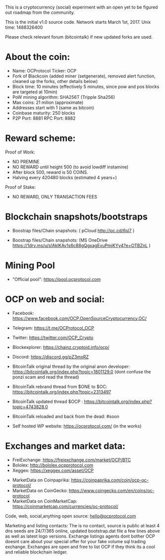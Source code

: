 This is a cryptocurrency (social) experiment with an open yet to be figured out roadmap from the community.

This is the initial v1.0 source code. Network starts March 1st, 2017. Unix time: 1488326400

Please check relevant forum (bitcointalk) if new updated forks are used.

# About the coin:

- Name: OCProtocol Ticker: OCP
- Fork of Blackcoin (added miner (setgenerate), removed alert function, cleaned up the forks, other details below)
- Block time: 10 minutes (effectively 5 minutes, since pow and pos blocks are targeted at 10min)
- PoW mining algorithm: SHA256T (Tripple Sha256)
- Max coins: 21 milion (approximate)
- Addresses start with 1 (same as bitcoin)
- Coinbase maturity: 250 blocks
- P2P Port: 8881 RPC Port: 8882

# Reward scheme:

Proof of Work:
- NO PREMINE
- NO REWARD until height 500 (to avoid lowdiff instamine)
- After block 500, reward is 50 COINS.
- Halving every 420480 blocks (estimated 4 years+)

Proof of Stake:
- NO REWARD, ONLY TRANSACTION FEES

# Blockchain snapshots/bootstraps 

- Boostrap files/Chain snapshots: ( pCloud http://pc.cd/6sl7 )

- Boostrap files/Chain snapshots: (MS OneDrive https://1drv.ms/u/s!AklKAv1s6c88gQgxagEvuPmjKYy4?e=OTBZnL )

# Mining Pool

- "Official pool": https://pool.ocprotocol.com

# OCP on web and social:

- Facebook: https://www.facebook.com/OCP.OpenSourceCryptocurrency.OC/

- Telegram: https://t.me/OCProtocol_OCP

- Twitter: https://twitter.com/OCP_Crypto

- Blockexplorer: https://chainz.cryptoid.info/ocp/ 

- Discord: https://discord.gg/pZ3mxRZ

- BitcoinTalk original thread by the original anon developer: https://bitcointalk.org/index.php?topic=1801129.0 (dont confuse the ponzi scam and read the thread)

- BitcoinTalk rebrand thread from $ONE to $OC: https://bitcointalk.org/index.php?topic=2313497

- BitcoinTalk updated thread $OCP :  https://bitcointalk.org/index.php?topic=4743828.0

- BitcoinTalk reloaded and back from the dead: #soon

- Self hosted WP website: https://ocprotocol.com/ (in the works)

# Exchanges and market data: 

* FreiExchange: https://freiexchange.com/market/OCP/BTC
* Bololex: http://bololex.ocpprotocol.com
* Xeggex: https://xeggex.com/asset/OCP

- MarketData on Coinpaprika: https://coinpaprika.com/coin/ocp-oc-protocol/
- MarketData on CoinGecko: https://www.coingecko.com/en/coins/oc-protocol
- MarketData on CoinMarketCap: https://coinmarketcap.com/currencies/oc-protocol/


Code, web, social,anything open source: hello@ocprotocol.com

Marketing and listing contacts: The is no contact, source is public at least 4 dns seeds are 24/7/365 online, updated bootstrap.dat file a few lines above as well as latest logo versions. Exchange listings agents dont bother OCP doesnt care about your special offer for your fake volume sql trading exchange. Exchanges are open and free to list OCP if they think its a cool and reliable blockchain ledger.





